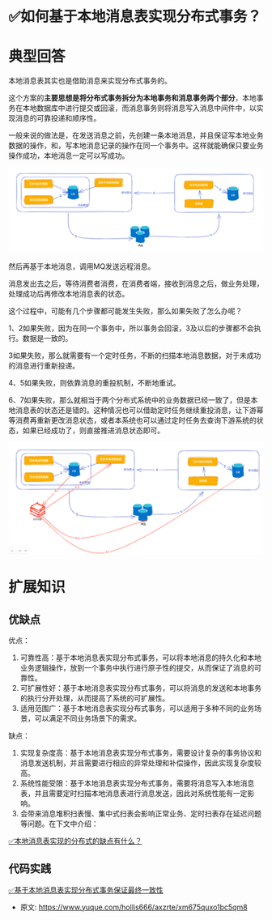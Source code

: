 # ✅如何基于本地消息表实现分布式事务？
<!--page header-->

<a name="gBtGh"></a>
# 典型回答

本地消息表其实也是借助消息来实现分布式事务的。

这个方案的**主要思想是将分布式事务拆分为本地事务和消息事务两个部分**，本地事务在本地数据库中进行提交或回滚，而消息事务则将消息写入消息中间件中，以实现消息的可靠投递和顺序性。

一般来说的做法是，在发送消息之前，先创建一条本地消息，并且保证写本地业务数据的操作，和，写本地消息记录的操作在同一个事务中。这样就能确保只要业务操作成功，本地消息一定可以写成功。

![image.png](./img/t9RzWLxLWr02rHpg/1679213543727-21ced2f1-d04e-4c36-a0f1-fd0b2912e998-383527.png)

然后再基于本地消息，调用MQ发送远程消息。

消息发出去之后，等待消费者消费，在消费者端，接收到消息之后，做业务处理，处理成功后再修改本地消息表的状态。

这个过程中，可能有几个步骤都可能发生失败，那么如果失败了怎么办呢？

1、2如果失败，因为在同一个事务中，所以事务会回滚，3及以后的步骤都不会执行。数据是一致的。

3如果失败，那么就需要有一个定时任务，不断的扫描本地消息数据，对于未成功的消息进行重新投递。

4、5如果失败，则依靠消息的重投机制，不断地重试。

6、7如果失败，那么就相当于两个分布式系统中的业务数据已经一致了，但是本地消息表的状态还是错的。这种情况也可以借助定时任务继续重投消息，让下游幂等消费再重新更改消息状态，或者本系统也可以通过定时任务去查询下游系统的状态，如果已经成功了，则直接推进消息状态即可。

![image.png](./img/t9RzWLxLWr02rHpg/1679214074334-3c57700a-30a7-44b2-b1cd-239dc1509da2-029928.png)

<a name="iGzHd"></a>
# 扩展知识

<a name="UYu6W"></a>
## 优缺点

优点：

1. 可靠性高：基于本地消息表实现分布式事务，可以将本地消息的持久化和本地业务逻辑操作，放到一个事务中执行进行原子性的提交，从而保证了消息的可靠性。
2. 可扩展性好：基于本地消息表实现分布式事务，可以将消息的发送和本地事务的执行分开处理，从而提高了系统的可扩展性。
3. 适用范围广：基于本地消息表实现分布式事务，可以适用于多种不同的业务场景，可以满足不同业务场景下的需求。

缺点：

1. 实现复杂度高：基于本地消息表实现分布式事务，需要设计复杂的事务协议和消息发送机制，并且需要进行相应的异常处理和补偿操作，因此实现复杂度较高。
2. 系统性能受限：基于本地消息表实现分布式事务，需要将消息写入本地消息表，并且需要定时扫描本地消息表进行消息发送，因此对系统性能有一定影响。
3. 会带来消息堆积扫表慢、集中式扫表会影响正常业务、定时扫表存在延迟问题等问题。在下文中介绍：

[✅本地消息表实现的分布式的缺点有什么？](https://www.yuque.com/hollis666/axzrte/gamq6s7qf25cn332?view=doc_embed)

<a name="QK6PY"></a>
## 代码实践

[✅基于本地消息表实现分布式事务保证最终一致性](https://www.yuque.com/hollis666/axzrte/hi956hl64rr7cwx1?view=doc_embed)


<!--page footer-->
- 原文: <https://www.yuque.com/hollis666/axzrte/xm675quxo1bc5qm8>